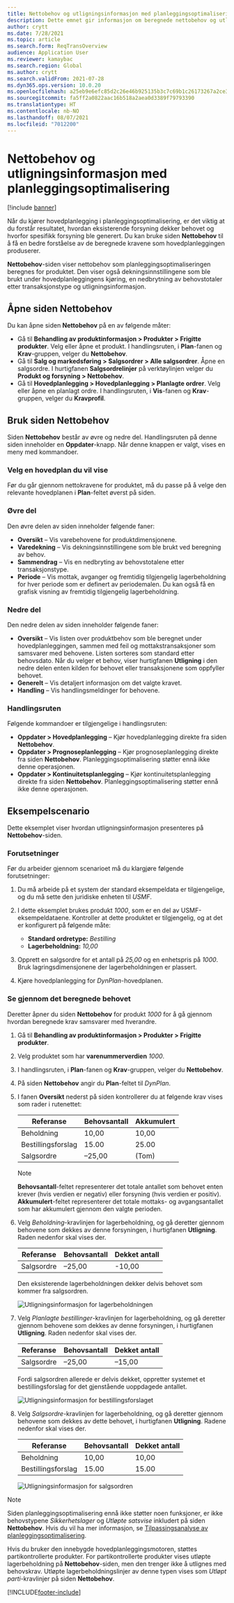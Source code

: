 ```yaml
---
title: Nettobehov og utligningsinformasjon med planleggingsoptimalisering
description: Dette emnet gir informasjon om beregnede nettobehov og utligningsinformasjon i planleggingsoptimalisering.
author: crytt
ms.date: 7/28/2021
ms.topic: article
ms.search.form: ReqTransOverview
audience: Application User
ms.reviewer: kamaybac
ms.search.region: Global
ms.author: crytt
ms.search.validFrom: 2021-07-28
ms.dyn365.ops.version: 10.0.20
ms.openlocfilehash: a25eb9e6efc85d2c26e46b925135b3c7c69b1c26173267a2ce3f001f35fd0bab
ms.sourcegitcommit: fa5ff2a0822aac16b518a2aea0d3389f79793390
ms.translationtype: HT
ms.contentlocale: nb-NO
ms.lasthandoff: 08/07/2021
ms.locfileid: "7012200"
---
```

# <a name="net-requirements-and-pegging-information-with-planning-optimization"></a>Nettobehov og utligningsinformasjon med planleggingsoptimalisering

[!include [banner](../../includes/banner.md)]

Når du kjører hovedplanlegging i planleggingsoptimalisering, er det viktig at du forstår resultatet, hvordan eksisterende forsyning dekker behovet og hvorfor spesifikk forsyning ble generert. Du kan bruke siden **Nettobehov** til å få en bedre forståelse av de beregnede kravene som hovedplanleggingen produserer.

**Nettobehov**-siden viser nettobehov som planleggingsoptimaliseringen beregnes for produktet. Den viser også dekningsinnstillingene som ble brukt under hovedplanleggingens kjøring, en nedbrytning av behovstotaler etter transaksjonstype og utligningsinformasjon.

## <a name="open-the-net-requirements-page"></a>Åpne siden Nettobehov

Du kan åpne siden **Nettobehov** på en av følgende måter:

- Gå til **Behandling av produktinformasjon \> Produkter \> Frigitte produkter**. Velg eller åpne et produkt. I handlingsruten, i **Plan**-fanen og **Krav**-gruppen, velger du **Nettobehov**.
- Gå til **Salg og markedsføring \> Salgsordrer \> Alle salgsordrer**. Åpne en salgsordre. I hurtigfanen **Salgsordrelinjer** på verktøylinjen velger du **Produkt og forsyning \> Nettobehov**.
- Gå til **Hovedplanlegging \> Hovedplanlegging \> Planlagte ordrer**. Velg eller åpne en planlagt ordre. I handlingsruten, i **Vis**-fanen og **Krav**-gruppen, velger du **Kravprofil**.

## <a name="use-the-net-requirements-page"></a>Bruk siden Nettobehov

Siden **Nettobehov** består av øvre og nedre del. Handlingsruten på denne siden inneholder en **Oppdater**-knapp. Når denne knappen er valgt, vises en meny med kommandoer.

### <a name="select-a-master-plan-to-view"></a>Velg en hovedplan du vil vise

Før du går gjennom nettokravene for produktet, må du passe på å velge den relevante hovedplanen i **Plan**-feltet øverst på siden.

### <a name="upper-section"></a>Øvre del

Den øvre delen av siden inneholder følgende faner:

- **Oversikt** – Vis varebehovene for produktdimensjonene.
- **Varedekning** – Vis dekningsinnstillingene som ble brukt ved beregning av behov.
- **Sammendrag** – Vis en nedbryting av behovstotalene etter transaksjonstype.
- **Periode** – Vis mottak, avganger og fremtidig tilgjengelig lagerbeholdning for hver periode som er definert av periodemalen. Du kan også få en grafisk visning av fremtidig tilgjengelig lagerbeholdning.

### <a name="lower-section"></a>Nedre del

Den nedre delen av siden inneholder følgende faner:

- **Oversikt** – Vis listen over produktbehov som ble beregnet under hovedplanleggingen, sammen med feil og mottakstransaksjoner som samsvarer med behovene. Listen sorteres som standard etter behovsdato. Når du velger et behov, viser hurtigfanen **Utligning** i den nedre delen enten kilden for behovet eller transaksjonene som oppfyller behovet.
- **Generelt** – Vis detaljert informasjon om det valgte kravet.
- **Handling** – Vis handlingsmeldinger for behovene.

### <a name="the-action-pane"></a>Handlingsruten

Følgende kommandoer er tilgjengelige i handlingsruten:

- **Oppdater \> Hovedplanlegging** – Kjør hovedplanlegging direkte fra siden **Nettobehov**.
- **Oppdater \> Prognoseplanlegging** – Kjør prognoseplanlegging direkte fra siden **Nettobehov**. Planleggingsoptimalisering støtter ennå ikke denne operasjonen.
- **Oppdater \> Kontinuitetsplanlegging** – Kjør kontinuitetsplanlegging direkte fra siden **Nettobehov**. Planleggingsoptimalisering støtter ennå ikke denne operasjonen.

## <a name="example-scenario"></a>Eksempelscenario

Dette eksemplet viser hvordan utligningsinformasjon presenteres på **Nettobehov**-siden.

### <a name="prerequisites"></a>Forutsetninger

Før du arbeider gjennom scenarioet må du klargjøre følgende forutsetninger:

1. Du må arbeide på et system der standard eksempeldata er tilgjengelige, og du må sette den juridiske enheten til *USMF*.
2. I dette eksemplet brukes produkt *1000*, som er en del av USMF-eksempeldataene. Kontroller at dette produktet er tilgjengelig, og at det er konfigurert på følgende måte:

    - **Standard ordretype:** *Bestilling*
    - **Lagerbeholdning:** *10,00*

3. Opprett en salgsordre for et antall på *25,00* og en enhetspris på *1000*. Bruk lagringsdimensjonene der lagerbeholdningen er plassert.
4. Kjøre hovedplanlegging for *DynPlan*-hovedplanen.

### <a name="review-the-calculated-requirements"></a>Se gjennom det beregnede behovet

Deretter åpner du siden **Nettobehov** for produkt *1000* for å gå gjennom hvordan beregnede krav samsvarer med hverandre.

1. Gå til **Behandling av produktinformasjon \> Produkter \> Frigitte produkter**.
1. Velg produktet som har **varenummerverdien** *1000*.
1. I handlingsruten, i **Plan**-fanen og **Krav**-gruppen, velger du **Nettobehov**.
1. På siden **Nettobehov** angir du **Plan**-feltet til *DynPlan*.
1. I fanen **Oversikt** nederst på siden kontrollerer du at følgende krav vises som rader i rutenettet:

    | Referanse | Behovsantall | Akkumulert |
    |---|---|---|
    | Beholdning | 10,00 | 10,00 |
    | Bestillingsforslag | 15.00 | 25.00 |
    | Salgsordre | –25,00 | (Tom) |

    > [!NOTE]
    > **Behovsantall**-feltet representerer det totale antallet som behovet enten krever (hvis verdien er negativ) eller forsyning (hvis verdien er positiv). **Akkumulert**-feltet representerer det totale mottaks- og avgangsantallet som har akkumulert gjennom den valgte perioden.

1. Velg *Beholdning*-kravlinjen for lagerbeholdning, og gå deretter gjennom behovene som dekkes av denne forsyningen, i hurtigfanen **Utligning**. Raden nedenfor skal vises der.

    | Referanse | Behovsantall | Dekket antall |
    |---|---|---|
    | Salgsordre | –25,00 | -10,00 |

    Den eksisterende lagerbeholdningen dekker delvis behovet som kommer fra salgsordren.

    ![Utligningsinformasjon for lagerbeholdningen](media/pegging-on-hand.png "Utligningsinformasjon for lagerbeholdningen")

1. Velg *Planlagte bestillinger*-kravlinjen for lagerbeholdning, og gå deretter gjennom behovene som dekkes av denne forsyningen, i hurtigfanen **Utligning**. Raden nedenfor skal vises der.

    | Referanse | Behovsantall | Dekket antall |
    |---|---|---|
    | Salgsordre | –25,00 | –15,00 |

    Fordi salgsordren allerede er delvis dekket, oppretter systemet et bestillingsforslag for det gjenstående uoppdagede antallet.

    ![Utligningsinformasjon for bestillingsforslaget](media/pegging-planned-purchase-order.png "Utligningsinformasjon for bestillingsforslaget")

1. Velg *Salgsordre*-kravlinjen for lagerbeholdning, og gå deretter gjennom behovene som dekkes av dette behovet, i hurtigfanen **Utligning**. Radene nedenfor skal vises der.

    | Referanse | Behovsantall | Dekket antall |
    |---|---|---|
    | Beholdning | 10,00 | 10,00 |
    | Bestillingsforslag | 15.00 | 15.00 |

    ![Utligningsinformasjon for salgsordren](media/pegging-planned-purchase-order.png "Utligningsinformasjon for salgsordren")

> [!NOTE]
> Siden planleggingsoptimalisering ennå ikke støtter noen funksjoner, er ikke behovstypene *Sikkerhetslager* og *Utløpte satsvise* inkludert på siden **Nettobehov**. Hvis du vil ha mer informasjon, se [Tilpassingsanalyse av planleggingsoptimalisering](planning-optimization-fit-analysis.md).
>
> Hvis du bruker den innebygde hovedplanleggingsmotoren, støttes partikontrollerte produkter. For partikontrollerte produkter vises utløpte lagerbeholdning på **Nettobehov**-siden, men den trenger ikke å utlignes med behovskrav. Utløpte lagerbeholdningslinjer av denne typen vises som *Utløpt parti*-kravlinjer på siden **Nettobehov**.

[!INCLUDE[footer-include](../../../includes/footer-banner.md)]
